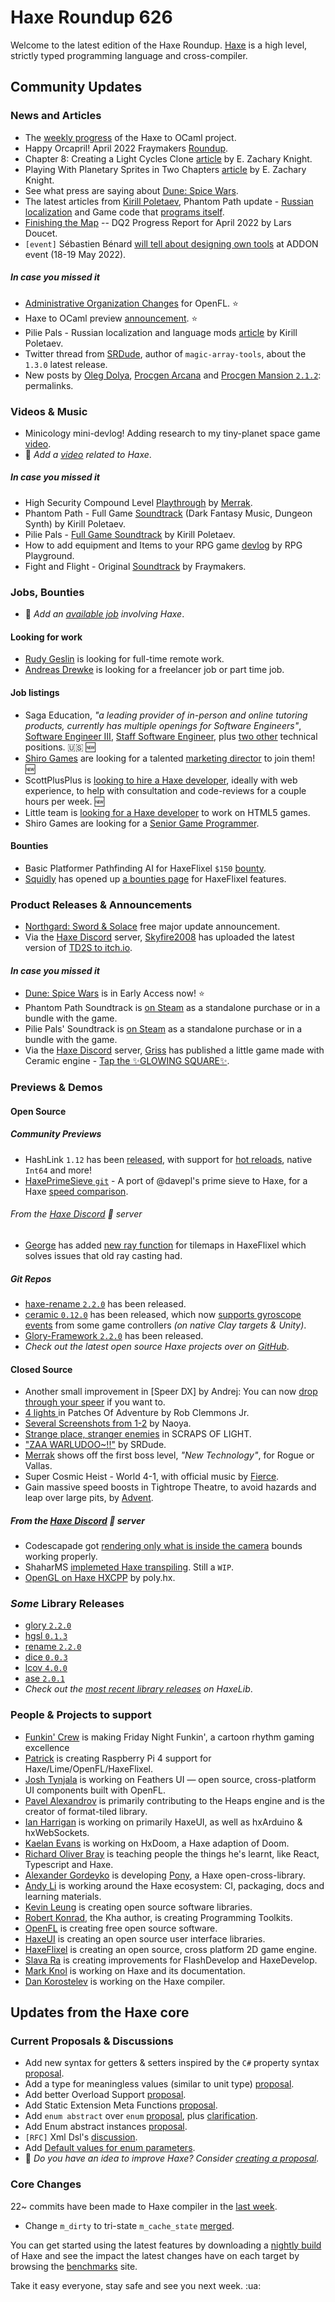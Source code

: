 [_template]: ../templates/roundup.html
[date]: / "2022-05-05 09:31:00"
[modified]: / "2022-05-05 10:03:00"
[published]: / "2022-05-05 12:00:00"
[description]: / "The latest news covering the Haxe community, featuring upcoming talks, the latest HaxeLib releases, game previews and lots more!"
[author]: https://twitter.com/teormech "Alexander Hohlov"
[contributor]: https://twitter.com/skial "Skial"

# Haxe Roundup 626

Welcome to the latest edition of the Haxe Roundup. [Haxe](http://haxe.org/?ref=haxe.io) is a high level, strictly typed programming language and cross-compiler.

## Community Updates

### News and Articles

- The [weekly progress](https://community.haxe.org/t/haxe-to-ocaml/3529/4?u=skial) of the Haxe to OCaml project.
- Happy Orcapril! April 2022 Fraymakers [Roundup](https://www.kickstarter.com/projects/mcleodgaming/fraymakers-the-infinitely-replayable-indie-platform-fighter/posts/3495040).
- Chapter 8: Creating a Light Cycles Clone [article](https://ezknight.net/2022/05/01/chapter-8-creating-a-light-cycles-clone/) by E. Zachary Knight.
- Playing With Planetary Sprites in Two Chapters [article](https://ezknight.net/2022/05/03/playing-with-planetary-sprites-in-two-chapters/) by E. Zachary Knight.
- See what press are saying about [Dune: Spice Wars](https://steamcommunity.com/games/1605220/announcements/detail/3221772623538735559).
- The latest articles from [Kirill Poletaev](https://twitter.com/kircode), Phantom Path update - [Russian localization](https://kircode.com/en/post/phantom-path-update-russian-localization) and Game code that [programs itself](https://kircode.com/en/post/game-code-that-programs-itself).
- [Finishing the Map](https://www.fortressofdoors.com/finishing-the-map-dq2-progress-report-for-april-2022/) -- DQ2 Progress Report for April 2022 by Lars Doucet.
- `[event]` Sébastien Bénard [will tell about designing own tools](https://twitter.com/ADDON_EVENT/status/1521800873940238336) at ADDON event (18-19 May 2022).

##### _In case you missed it_

- [Administrative Organization Changes](https://community.openfl.org/t/administrative-organization-changes/13460?u=skial.bainn) for OpenFL. :star:
- Haxe to OCaml preview [announcement](https://community.haxe.org/t/haxe-to-ocaml/3529?u=skial). :star:
- Pilie Pals - Russian localization and language mods [article](https://kircode.com/en/post/pilie-pals-russian-localization-and-language-mods) by Kirill Poletaev.
- Twitter thread from [SRDude](https://twitter.com/SumRndmDde/status/1518062607395176451), author of `magic-array-tools`, about the `1.3.0` latest release.
- New posts by [Oleg Dolya](https://twitter.com/watawatabou), [Procgen Arcana](https://www.patreon.com/posts/65463007) and [Procgen Mansion `2.1.2`](https://www.patreon.com/posts/65675282): permalinks.

### Videos & Music

- Minicology mini-devlog! Adding research to my tiny-planet space game [video](https://www.youtube.com/watch?v=rQNlVBM2Dj8&widget_referrer=haxe.io).
- :memo: _Add a [video](https://github.com/skial/haxe.io/labels/video) related to Haxe_.

##### _In case you missed it_

- High Security Compound Level [Playthrough](https://www.youtube.com/watch?v=yLaYCYSssfE&widget_referrer=haxe.io) by [Merrak](https://twitter.com/merrak/status/1518083620174544901).
- Phantom Path - Full Game [Soundtrack](https://www.youtube.com/watch?v=7t9ncRGCJVo&widget_referrer=haxe.io) (Dark Fantasy Music, Dungeon Synth) by Kirill Poletaev.
- Pilie Pals - [Full Game Soundtrack](https://www.youtube.com/watch?v=QXwHKwglxzw&widget_referrer=haxe.io) by Kirill Poletaev.
- How to add equipment and Items to your RPG game [devlog](https://www.youtube.com/watch?v=ZTgZvunnKK4&widget_referrer=haxe.io) by RPG Playground.
- Fight and Flight - Original [Soundtrack](https://www.youtube.com/watch?v=y-cIgZkMKAM&widget_referrer=haxe.io) by Fraymakers.

### Jobs, Bounties

- :memo: _Add an [available job](https://github.com/skial/haxe.io/labels/jobs) involving Haxe_.

#### Looking for work

- [Rudy Geslin](https://github.com/kLabz) is looking for full-time remote work.
- [Andreas Drewke](https://twitter.com/andreas_drewke/status/1388457246275821571) is looking for a freelancer job or part time job.

#### Job listings

- Saga Education, _"a leading provider of in-person and online tutoring products, currently has multiple openings for Software Engineers"_, [Software Engineer III](https://www.sagaeducation.org/careers?gh_jid=6026420002), [Staff Software Engineer](https://www.sagaeducation.org/careers?gh_jid=5973477002), plus [two other](https://github.com/skial/haxe.io/issues/974) technical positions. :us: :new:
- [Shiro Games](https://twitter.com/shirogames/status/1488530669257076745) are looking for a talented [marketing director](https://shirogames.com/jobs/marketing-director/) to join them! :new:
- ScottPlusPlus is [looking to hire a Haxe developer](https://twitter.com/ScottPlusPlus/status/1485395961304129538), ideally with web experience, to help with consultation and code-reviews for a couple hours per week. :new:
- Little team is [looking for a Haxe developer](https://gamedev.ru/job/forum/?id=264871) to work on HTML5 games.
- Shiro Games are looking for a [Senior Game Programmer](https://shirogames.com/jobs/senior-game-programmer/).

#### Bounties
- Basic Platformer Pathfinding AI for HaxeFlixel `$150` [bounty](https://github.com/chosencharacters/squidBounties/issues/5).
- [Squidly](https://twitter.com/squuuidly/status/1243925472121151488) has opened up [a bounties page](https://github.com/chosencharacters/squidBounties) for HaxeFlixel features.

### Product Releases & Announcements

- [Northgard: Sword & Solace](https://store.steampowered.com/news/app/466560/view/3202631692913518051) free major update announcement.
- Via the [Haxe Discord] server, [Skyfire2008](https://discord.com/channels/162395145352904705/162664383082790912/971086863320383590) has uploaded the latest version of [TD2S to itch.io](https://kurt-c0caine.itch.io/td2s).

#### _In case you missed it_

- [Dune: Spice Wars](https://store.steampowered.com/app/1605220/Dune_Spice_Wars/) is in Early Access now! :star:
- Phantom Path Soundtrack is [on Steam](https://store.steampowered.com/app/1317380/Phantom_Path_Soundtrack/) as a standalone purchase or in a bundle with the game.
- Pilie Pals' Soundtrack is [on Steam](https://store.steampowered.com/app/1981940/Pilie_Pals_Soundtrack/) as a standalone purchase or in a bundle with the game.
- Via the [Haxe Discord] server, [Griss](https://discord.com/channels/162395145352904705/162664383082790912/967777996024983572) has published a little game made with Ceramic engine - [Tap the ✨GLOWING SQUARE✨](https://kgriss.itch.io/tap-the-glowing-square).

### Previews & Demos

#### Open Source

##### Community Previews

- HashLink `1.12` has been [released](https://github.com/HaxeFoundation/hashlink/releases/tag/1.12), with support for [hot reloads](https://github.com/HaxeFoundation/hashlink/wiki/Hot-Reload), native `Int64` and more!
- [HaxePrimeSieve `git`](https://github.com/TayIorRobinson/HaxePrimeSieve) - A port of @davepl's prime sieve to Haxe, for a Haxe [speed comparison](https://robins.one/notes/haxe-speed-comparison.html).

###### From the [Haxe Discord] :key: server

- [George](https://discord.com/channels/162395145352904705/162664383082790912/971566091908317254) has added [new ray function](https://github.com/HaxeFlixel/flixel/blob/62c86a83617688fb3c2ee458920009925416451d/flixel/tile/FlxTilemap.hx#L819) for tilemaps in HaxeFlixel which solves issues that old ray casting had.

##### _Git Repos_

- [haxe-rename `2.2.0`](https://github.com/HaxeCheckstyle/haxe-rename/releases/tag/v2.2.0) has been released.
- [ceramic `0.12.0`](https://github.com/ceramic-engine/ceramic/releases/tag/v0.12.0) has been released, which now [supports gyroscope events](https://discord.com/channels/162395145352904705/162664383082790912/970650276769955880) from some game controllers _(on native Clay targets & Unity)_.
- [Glory-Framework `2.2.0`](https://github.com/ConfidantCommunications/Glory-Framework/releases/tag/2.2.0) has been released.
- _Check out the latest open source Haxe projects over on [GitHub][latest github]_.

#### Closed Source

- Another small improvement in [Speer DX] by Andrej: You can now [drop through your speer](https://twitter.com/ohsat_games/status/1520166688532140033) if you want to.
- [4 lights ](https://twitter.com/RobClemmonsJr/status/1521395335452835841/) in Patches Of Adventure by Rob Clemmons Jr.
- [Several Screenshots from 1-2](https://twitter.com/RoyalityKnight/status/1520483092460359683) by Naoya.
- [Strange place, stranger enemies](https://twitter.com/joelgervasi/status/1520537717041467392) in SCRAPS OF LIGHT.
- ["ZAA WARLUDOO~!!"](https://twitter.com/SumRndmDde/status/1522004163084832769) by SRDude.
- [Merrak](https://twitter.com/merrak/status/1520626907208945665) shows off the first boss level, _"New Technology"_, for Rogue or Vallas.
- Super Cosmic Heist - World 4-1, with official music by [Fierce](https://twitter.com/FierceCosmicArt/status/1520410831825121280).
- Gain massive speed boosts in Tightrope Theatre, to avoid hazards and leap over large pits, by [Advent](https://twitter.com/AdventIslands/status/1520282709159030784).

##### From the [Haxe Discord] :key: server

- Codescapade got [rendering only what is inside the camera](https://discord.com/channels/162395145352904705/162664383082790912/969335422759104522) bounds working properly.
- ShaharMS [implemeted Haxe transpiling](https://discord.com/channels/162395145352904705/162664383082790912/970776471767490611). Still a `WIP`.
- [OpenGL on Haxe HXCPP](https://discord.com/channels/162395145352904705/162664383082790912/971436628478427207) by poly.hx.

### _Some_ Library Releases

- [glory `2.2.0`](https://lib.haxe.org/p/glory)
- [hgsl `0.1.3`](https://lib.haxe.org/p/hgsl)
- [rename `2.2.0`](https://lib.haxe.org/p/rename)
- [dice `0.0.3`](https://lib.haxe.org/p/dice)
- [lcov `4.0.0`](https://lib.haxe.org/p/lcov)
- [ase `2.0.1`](https://lib.haxe.org/p/ase)
- _Check out the [most recent library releases](https://lib.haxe.org/recent/) on HaxeLib_.

### People & Projects to support

- [Funkin' Crew](https://ninja-muffin24.itch.io/funkin) is making Friday Night Funkin', a cartoon rhythm gaming excellence
- [Patrick](https://www.patreon.com/gepatto) is creating Raspberry Pi 4 support for Haxe/Lime/OpenFL/HaxeFlixel.
- [Josh Tynjala](https://github.com/sponsors/joshtynjala) is working on Feathers UI — open source, cross-platform UI components built with OpenFL.
- [Pavel Alexandrov](https://ko-fi.com/yanrishatum) is primarily contributing to the Heaps engine and is the creator of format-tiled library.
- [Ian Harrigan](https://github.com/sponsors/ianharrigan) is working on primarily HaxeUI, as well as hxArduino & hxWebSockets.
- [Kaelan Evans](https://github.com/sponsors/kevansevans) is working on HxDoom, a Haxe adaption of Doom.
- [Richard Oliver Bray](https://ko-fi.com/richardoliverbray) is teaching people the things he's learnt, like React, Typescript and Haxe.
- [Alexander Gordeyko](https://www.patreon.com/axgord) is developing [Pony](https://github.com/AxGord/Pony), a Haxe open-cross-library.
- [Andy Li](https://github.com/users/andyli/sponsorship) is working around the Haxe ecosystem: CI, packaging, docs and learning materials.
- [Kevin Leung](https://www.patreon.com/kevinresol) is creating open source software libraries.
- [Robert Konrad](https://www.patreon.com/RobDangerous), the Kha author, is creating Programming Toolkits.
- [OpenFL](https://www.patreon.com/openfl) is creating free open source software.
- [HaxeUI](https://www.patreon.com/haxeui) is creating an open source user interface libraries.
- [HaxeFlixel](https://www.patreon.com/haxeflixel) is creating an open source, cross platform 2D game engine.
- [Slava Ra](https://www.patreon.com/slavara) is creating improvements for FlashDevelop and HaxeDevelop.
- [Mark Knol](https://www.patreon.com/markknol) is working on Haxe and its documentation.
- [Dan Korostelev](https://www.patreon.com/nadako) is working on the Haxe compiler.

## Updates from the Haxe core

### Current Proposals & Discussions

- Add new syntax for getters & setters inspired by the `C#` property syntax [proposal](https://github.com/HaxeFoundation/haxe-evolution/pull/96).
- Add a type for meaningless values (similar to unit type) [proposal](https://github.com/HaxeFoundation/haxe-evolution/pull/95).
- Add better Overload Support [proposal](https://github.com/HaxeFoundation/haxe-evolution/pull/93).
- Add Static Extension Meta Functions [proposal](https://github.com/HaxeFoundation/haxe-evolution/pull/91).
- Add `enum abstract` over `enum` [proposal](https://github.com/HaxeFoundation/haxe-evolution/pull/87), plus [clarification](https://github.com/HaxeFoundation/haxe-evolution/pull/87#issuecomment-935339089).
- Add Enum abstract instances [proposal](https://github.com/HaxeFoundation/haxe-evolution/pull/86).
- `[RFC]` Xml Dsl's [discussion](https://github.com/HaxeFoundation/haxe-evolution/issues/60).
- Add [Default values for enum parameters](https://github.com/HaxeFoundation/haxe-evolution/issues/27).
- :memo: _Do you have an idea to improve Haxe? Consider [creating a proposal]._

### Core Changes

22~ commits have been made to Haxe compiler in the [last week].

- Change `m_dirty` to tri-state `m_cache_state` [merged](https://github.com/HaxeFoundation/haxe/pull/10694).

You can get started using the latest features by downloading a [nightly build] of Haxe and see the impact the latest changes have on each target by browsing the [benchmarks] site.

Take it easy everyone, stay safe and see you next week. :ua:

[benchmarks]: https://benchs.haxe.org/
[nightly build]: http://build.haxe.org
[creating a proposal]: https://github.com/HaxeFoundation/haxe-evolution
[last week]: https://github.com/search?q=closed:2022-04-28..2022-05-05+org:haxefoundation+is:closed
[latest github]: https://github.com/search?o=desc&q=created:%22%3E+2022-04-28%22+language:Haxe&s=updated&type=Repositories
[Haxe Discord]: https://discordapp.com/invite/0uEuWH3spjck73Lo
[Armory Discord]: https://discord.com/invite/7jDud8R3dE
[OpenFL Discord]: https://discordapp.com/invite/tDgq8EE
[FeathersUI Discord]: https://discord.com/invite/SnJBC53
[Deepnight Discord]: https://discord.gg/xRMdA4er
